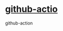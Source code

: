 # [github-actio](https://docs.github.com/en/actions/learn-github-actions/workflow-syntax-for-github-actions)
github-action
